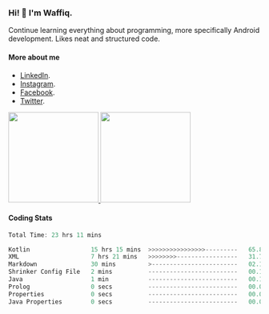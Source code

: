 ### Hi! 👋 I'm Waffiq.

Continue learning everything about programming, more specifically Android development. Likes neat and structured code.

#### More about me 
- [LinkedIn](https://www.linkedin.com/in/waffiqaziz/).
- [Instagram](https://www.instagram.com/waffiqaziz/).
- [Facebook](https://web.facebook.com/WaffiqAziz/).
- [Twitter](https://twitter.com/AzizWaffiq).

<p align="left">
<a href="https://github.com/waffiqaziz">
  <img height="180em" src="https://github-readme-stats-eight-theta.vercel.app/api?username=waffiqaziz&show_icons=true&theme=algolia&include_all_commits=true&count_private=true"/>
  <img height="180em" src="https://github-readme-stats-eight-theta.vercel.app/api/top-langs/?username=waffiqaziz&layout=compact&langs_count=8&theme=algolia"/>
</a>
</p>

#### Coding Stats
<!--START_SECTION:waka-->

```rust
Total Time: 23 hrs 11 mins

Kotlin                 15 hrs 15 mins  >>>>>>>>>>>>>>>>---------   65.82 %
XML                    7 hrs 21 mins   >>>>>>>>-----------------   31.71 %
Markdown               30 mins         >------------------------   02.18 %
Shrinker Config File   2 mins          -------------------------   00.17 %
Java                   1 min           -------------------------   00.11 %
Prolog                 0 secs          -------------------------   00.01 %
Properties             0 secs          -------------------------   00.01 %
Java Properties        0 secs          -------------------------   00.00 %
```

<!--END_SECTION:waka-->
